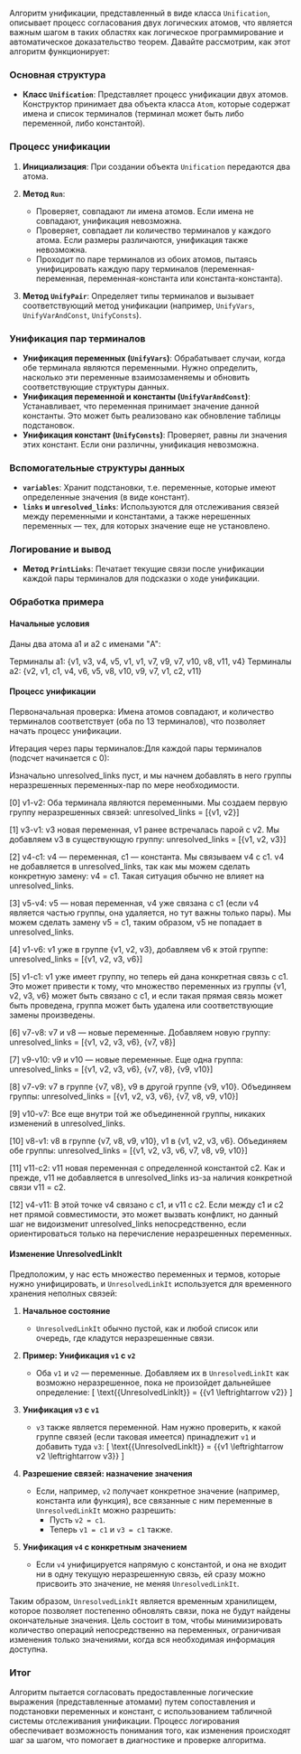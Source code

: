 Алгоритм унификации, представленный в виде класса `Unification`, описывает процесс согласования двух логических атомов, что является важным шагом в таких областях как логическое программирование и автоматическое доказательство теорем. Давайте рассмотрим, как этот алгоритм функционирует:

### Основная структура
- **Класс `Unification`**: Представляет процесс унификации двух атомов. Конструктор принимает два объекта класса `Atom`, которые содержат имена и список терминалов (терминал может быть либо переменной, либо константой).

### Процесс унификации
1. **Инициализация**: При создании объекта `Unification` передаются два атома.
2. **Метод `Run`**:
    - Проверяет, совпадают ли имена атомов. Если имена не совпадают, унификация невозможна.
    - Проверяет, совпадает ли количество терминалов у каждого атома. Если размеры различаются, унификация также невозможна.
    - Проходит по паре терминалов из обоих атомов, пытаясь унифицировать каждую пару терминалов (переменная-переменная, переменная-константа или константа-константа).

3. **Метод `UnifyPair`**: Определяет типы терминалов и вызывает соответствующий метод унификации (например, `UnifyVars`, `UnifyVarAndConst`, `UnifyConsts`).

### Унификация пар терминалов
- **Унификация переменных (`UnifyVars`)**: Обрабатывает случаи, когда обе терминала являются переменными. Нужно определить, насколько эти переменные взаимозаменяемы и обновить соответствующие структуры данных.
- **Унификация переменной и константы (`UnifyVarAndConst`)**: Устанавливает, что переменная принимает значение данной константы. Это может быть реализовано как обновление таблицы подстановок.
- **Унификация констант (`UnifyConsts`)**: Проверяет, равны ли значения этих констант. Если они различны, унификация невозможна.

### Вспомогательные структуры данных
- **`variables`**: Хранит подстановки, т.е. переменные, которые имеют определенные значения (в виде констант).
- **`links` и `unresolved_links`**: Используются для отслеживания связей между переменными и константами, а также нерешенных переменных — тех, для которых значение еще не установлено.

### Логирование и вывод
- **Метод `PrintLinks`**: Печатает текущие связи после унификации каждой пары терминалов для подсказки о ходе унификации.

### Обработка примера

#### Начальные условия
Даны два атома a1 и a2 с именами "A":

Терминалы a1: {v1, v3, v4, v5, v1, v1, v7, v9, v7, v10, v8, v11, v4}
Терминалы a2: {v2, v1, c1, v4, v6, v5, v8, v10, v9, v7, v1, c2, v11}

#### Процесс унификации

Первоначальная проверка: Имена атомов совпадают, и количество терминалов соответствует (оба по 13 терминалов), что позволяет начать процесс унификации.

Итерация через пары терминалов:Для каждой пары терминалов (подсчет начинается с 0):

Изначально unresolved_links пуст, и мы начнем добавлять в него группы неразрешенных переменных-пар по мере необходимости.

[0] v1-v2: Оба терминала являются переменными. Мы создаем первую группу неразрешенных связей:
unresolved_links = [{v1, v2}]

[1] v3-v1: v3 новая переменная, v1 ранее встречалась парой с v2. Мы добавляем v3 в существующую группу:
unresolved_links = [{v1, v2, v3}]

[2] v4-c1: v4 — переменная, c1 — константа. Мы связываем v4 с c1. v4 не добавляется в unresolved_links, так как мы можем сделать конкретную замену: v4 = c1. Такая ситуация обычно не влияет на unresolved_links.

[3] v5-v4: v5 — новая переменная, v4 уже связана с c1 (если v4 является частью группы, она удаляется, но тут важны только пары). Мы можем сделать замену v5 = c1, таким образом, v5 не попадает в unresolved_links.

[4] v1-v6: v1 уже в группе {v1, v2, v3}, добавляем v6 к этой группе:
unresolved_links = [{v1, v2, v3, v6}]

[5] v1-c1: v1 уже имеет группу, но теперь ей дана конкретная связь с c1. Это может привести к тому, что множество переменных из группы {v1, v2, v3, v6} может быть связано с c1, и если такая прямая связь может быть проведена, группа может быть удалена или соответствующие замены произведены.

[6] v7-v8: v7 и v8 — новые переменные. Добавляем новую группу:
unresolved_links = [{v1, v2, v3, v6}, {v7, v8}]

[7] v9-v10: v9 и v10 — новые переменные. Еще одна группа:
unresolved_links = [{v1, v2, v3, v6}, {v7, v8}, {v9, v10}]

[8] v7-v9: v7 в группе {v7, v8}, v9 в другой группе {v9, v10}. Объединяем группы:
unresolved_links = [{v1, v2, v3, v6}, {v7, v8, v9, v10}]

[9] v10-v7: Все еще внутри той же объединенной группы, никаких изменений в unresolved_links.

[10] v8-v1: v8 в группе {v7, v8, v9, v10}, v1 в {v1, v2, v3, v6}. Объединяем обе группы:
unresolved_links = [{v1, v2, v3, v6, v7, v8, v9, v10}]

[11] v11-c2: v11 новая переменная с определенной константой c2. Как и прежде, v11 не добавляется в unresolved_links из-за наличия конкретной связи v11 = c2.

[12] v4-v11: В этой точке v4 связано с c1, и v11 с c2. Если между c1 и c2 нет прямой совместимости, это может вызвать конфликт, но данный шаг не видоизменит unresolved_links непосредственно, если ориентироваться только на перечисление неразрешенных переменных.

#### Изменение UnresolvedLinkIt

Предположим, у нас есть множество переменных и термов, которые нужно унифицировать, и `UnresolvedLinkIt` используется для временного хранения неполных связей:

1. **Начальное состояние**
   - `UnresolvedLinkIt` обычно пустой, как и любой список или очередь, где кладутся неразрешенные связи.

2. **Пример: Унификация `v1` с `v2`**
   - Оба `v1` и `v2` — переменные. Добавляем их в `UnresolvedLinkIt` как возможно неразрешенное, пока не произойдет дальнейшее определение:
     \[
     \text{{UnresolvedLinkIt}} = \{\{v1 \leftrightarrow v2\}\}
     \]

3. **Унификация `v3` с `v1`**
   - `v3` также является переменной. Нам нужно проверить, к какой группе связей (если таковая имеется) принадлежит `v1` и добавить туда `v3`:
     \[
     \text{{UnresolvedLinkIt}} = \{\{v1 \leftrightarrow v2 \leftrightarrow v3\}\}
     \]

4. **Разрешение связей: назначение значения**
   - Если, например, `v2` получает конкретное значение (например, константа или функция), все связанные с ним переменные в `UnresolvedLinkIt` можно разрешить:
      - Пусть `v2 = c1`.
      - Теперь `v1 = c1` и `v3 = c1` также.

5. **Унификация `v4` с конкретным значением**
   - Если `v4` унифицируется напрямую с константой, и она не входит ни в одну текущую неразрешенную связь, ей сразу можно присвоить это значение, не меняя `UnresolvedLinkIt`.

Таким образом, `UnresolvedLinkIt` является временным хранилищем, которое позволяет постепенно обновлять связи, пока не будут найдены окончательные значения. Цель состоит в том, чтобы минимизировать количество операций непосредственно на переменных, ограничивая изменения только значениями, когда вся необходимая информация доступна.

### Итог
Алгоритм пытается согласовать предоставленные логические выражения (представленные атомами) путем сопоставления и подстановки переменных и констант, с использованием табличной системы отслеживания унификации. Процесс логирования обеспечивает возможность понимания того, как изменения происходят шаг за шагом, что помогает в диагностике и проверке алгоритма.